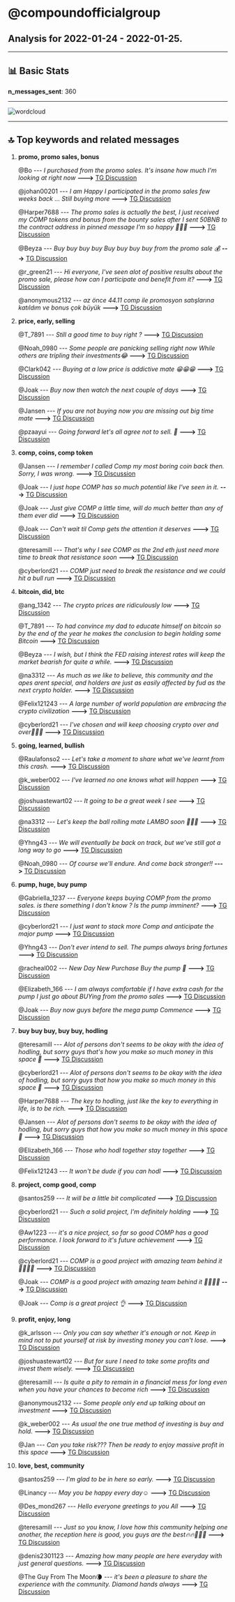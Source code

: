 # **@compoundofficialgroup**
 ## Analysis for **2022-01-24** - **2022-01-25**.

---

## 📊 **Basic Stats**

**n_messages_sent**: 360

---
![wordcloud](compoundofficialgroup_1Days_wordcloud.png)

---


## 🔝 **Top keywords and related messages**

1. **promo, promo sales, bonus**

    @Bo --- *I purchased from the promo sales.  It's insane how much I'm looking at right now* **--->** [TG Discussion](https://t.me/compoundofficialgroup/32647)

    @johan00201 --- *I am Happy I participated in the promo sales few weeks back ... Still buying more* **--->** [TG Discussion](https://t.me/compoundofficialgroup/32941)

    @Harper7688 --- *The promo sales is actually the best, I just received my COMP tokens and bonus from the bounty sales after I sent 50BNB to the contract address in pinned message I'm so happy 🍾🍾😃* **--->** [TG Discussion](https://t.me/compoundofficialgroup/32789)

    @Beyza --- *Buy buy buy buy  Buy buy buy buy from the promo sale 💰* **--->** [TG Discussion](https://t.me/compoundofficialgroup/32892)

    @r_green21 --- *Hi everyone, I've seen alot of positive results about the promo sale, please how can I participate and benefit from it?* **--->** [TG Discussion](https://t.me/compoundofficialgroup/32954)

    @anonymous2132 --- *az önce 44.11 comp ile promosyon satışlarına katıldım ve bonus çok büyük* **--->** [TG Discussion](https://t.me/compoundofficialgroup/32844)

2. **price, early, selling**

    @T_7891 --- *Still a good time to buy right ?* **--->** [TG Discussion](https://t.me/compoundofficialgroup/32990)

    @Noah_0980 --- *Some people are panicking selling right now While others are tripling their investments😂* **--->** [TG Discussion](https://t.me/compoundofficialgroup/32845)

    @Clark042 --- *Buying at a low price is addictive mate 😁😁😁* **--->** [TG Discussion](https://t.me/compoundofficialgroup/32704)

    @Joak --- *Buy now then watch the next couple of days* **--->** [TG Discussion](https://t.me/compoundofficialgroup/32798)

    @Jansen --- *If you are not buying now you are missing out big time mate* **--->** [TG Discussion](https://t.me/compoundofficialgroup/32857)

    @pzaayui --- *Going forward let's all agree not to sell. 🤝* **--->** [TG Discussion](https://t.me/compoundofficialgroup/32864)

3. **comp, coins, comp token**

    @Jansen --- *I remember I called Comp my most boring coin back then.  Sorry, I was wrong.* **--->** [TG Discussion](https://t.me/compoundofficialgroup/32726)

    @Joak --- *I just hope COMP has so much potential like I've seen in it.* **--->** [TG Discussion](https://t.me/compoundofficialgroup/32688)

    @Joak --- *Just give COMP a little time, will do much better than any of them ever did* **--->** [TG Discussion](https://t.me/compoundofficialgroup/32874)

    @Joak --- *Can't wait til Comp gets the attention it deserves* **--->** [TG Discussion](https://t.me/compoundofficialgroup/32719)

    @teresamill --- *That's why I see COMP as the 2nd eth just need more time to break that resistance soon* **--->** [TG Discussion](https://t.me/compoundofficialgroup/32729)

    @cyberlord21 --- *COMP just need to break the resistance and we could hit a bull run* **--->** [TG Discussion](https://t.me/compoundofficialgroup/32940)

4. **bitcoin, did, btc**

    @ang_1342 --- *The crypto prices are ridiculously low* **--->** [TG Discussion](https://t.me/compoundofficialgroup/32739)

    @T_7891 --- *To had convince my dad to educate himself on bitcoin so by the end of the year he makes the conclusion to begin holding some Bitcoin* **--->** [TG Discussion](https://t.me/compoundofficialgroup/32711)

    @Beyza --- *I wish, but I think the FED raising interest rates will keep the market bearish for quite a while.* **--->** [TG Discussion](https://t.me/compoundofficialgroup/32624)

    @na3312 --- *As much as we like to believe, this community and the apes arent special, and holders are just as easily affected by fud as the next crypto holder.* **--->** [TG Discussion](https://t.me/compoundofficialgroup/32880)

    @Felix121243 --- *A large number of world population are  embracing the crypto civilization* **--->** [TG Discussion](https://t.me/compoundofficialgroup/32643)

    @cyberlord21 --- *I've chosen and will keep choosing crypto over and over🚀🚀🤑* **--->** [TG Discussion](https://t.me/compoundofficialgroup/32676)

5. **going, learned, bullish**

    @Raulafonso2 --- *Let's take a moment to share what we've learnt from this crash.* **--->** [TG Discussion](https://t.me/compoundofficialgroup/32776)

    @k_weber002 --- *I've learned no one knows what will happen* **--->** [TG Discussion](https://t.me/compoundofficialgroup/32779)

    @joshuastewart02 --- *It going to be a great week I see* **--->** [TG Discussion](https://t.me/compoundofficialgroup/32663)

    @na3312 --- *Let's keep the ball rolling mate LAMBO soon 🚀🚀🚀* **--->** [TG Discussion](https://t.me/compoundofficialgroup/32732)

    @Yhng43 --- *We will eventually be back on track, but we’ve still got a long way to go* **--->** [TG Discussion](https://t.me/compoundofficialgroup/32629)

    @Noah_0980 --- *Of course we'll endure. And come back stronger!!* **--->** [TG Discussion](https://t.me/compoundofficialgroup/32621)

6. **pump, huge, buy pump**

    @Gabriella_1237 --- *Everyone keeps buying COMP from the promo sales. is there something I don't know ?  Is the pump imminent?* **--->** [TG Discussion](https://t.me/compoundofficialgroup/32911)

    @cyberlord21 --- *I just want to stack more Comp and anticipate the major pump* **--->** [TG Discussion](https://t.me/compoundofficialgroup/33023)

    @Yhng43 --- *Don't ever intend to sell. The pumps always bring fortunes* **--->** [TG Discussion](https://t.me/compoundofficialgroup/32709)

    @racheal002 --- *New Day  New Purchase Buy the pump 💪* **--->** [TG Discussion](https://t.me/compoundofficialgroup/32839)

    @Elizabeth_166 --- *I am always comfortable if I have extra cash for the pump I just go about BUYing from the promo sales* **--->** [TG Discussion](https://t.me/compoundofficialgroup/32875)

    @Joak --- *Buy now guys before the mega pump Commence* **--->** [TG Discussion](https://t.me/compoundofficialgroup/32873)

7. **buy buy buy, buy buy, hodling**

    @teresamill --- *Alot of persons don't seems to be okay with the idea of hodling, but sorry guys that's how you make so much money in this space 🚀* **--->** [TG Discussion](https://t.me/compoundofficialgroup/32905)

    @cyberlord21 --- *Alot of persons don't seems to be okay with the idea of hodling, but sorry guys that how you make so much money in this space 🚀* **--->** [TG Discussion](https://t.me/compoundofficialgroup/32898)

    @Harper7688 --- *The key to hodling, just like the key to everything in life, is to be rich.* **--->** [TG Discussion](https://t.me/compoundofficialgroup/32850)

    @Jansen --- *Alot of persons don't seems to be okay with the idea of hodling, but sorry guys that how you make so much money in this space 🚀* **--->** [TG Discussion](https://t.me/compoundofficialgroup/32841)

    @Elizabeth_166 --- *Those who hodl together stay together* **--->** [TG Discussion](https://t.me/compoundofficialgroup/32622)

    @Felix121243 --- *It won't be dude if you can hodl* **--->** [TG Discussion](https://t.me/compoundofficialgroup/32785)

8. **project, comp good, comp**

    @santos259 --- *It will be a little bit complicated* **--->** [TG Discussion](https://t.me/compoundofficialgroup/32784)

    @cyberlord21 --- *Such a solid project, I'm definitely holding* **--->** [TG Discussion](https://t.me/compoundofficialgroup/32962)

    @Aw1223 --- *it's a nice project, so far so good COMP has a good performance. I look forward to it's future achievement* **--->** [TG Discussion](https://t.me/compoundofficialgroup/32959)

    @cyberlord21 --- *COMP is a good project with amazing team behind it 💯🔥💯💯* **--->** [TG Discussion](https://t.me/compoundofficialgroup/32958)

    @Joak --- *COMP is a good project with amazing team behind it 💯🔥💯💯* **--->** [TG Discussion](https://t.me/compoundofficialgroup/32956)

    @Joak --- *Comp is a great project 👌* **--->** [TG Discussion](https://t.me/compoundofficialgroup/32793)

9. **profit, enjoy, long**

    @k_arlsson --- *Only you can say whether it's enough or not. Keep in mind not to put yourself at risk by investing money you can't lose.* **--->** [TG Discussion](https://t.me/compoundofficialgroup/32877)

    @joshuastewart02 --- *But for sure I need to take some profits and invest them wisely.* **--->** [TG Discussion](https://t.me/compoundofficialgroup/32847)

    @teresamill --- *Is quite a pity to remain in a financial mess for long even when you have your chances to become rich* **--->** [TG Discussion](https://t.me/compoundofficialgroup/32761)

    @anonymous2132 --- *Some people only end up talking about an investment* **--->** [TG Discussion](https://t.me/compoundofficialgroup/32724)

    @k_weber002 --- *As usual the one true method of investing is buy and hold.* **--->** [TG Discussion](https://t.me/compoundofficialgroup/32658)

    @Jan --- *Can you take risk??? Then be ready to enjoy massive profit in this space* **--->** [TG Discussion](https://t.me/compoundofficialgroup/32580)

10. **love, best, community**

    @santos259 --- *I'm glad to be in here so early.* **--->** [TG Discussion](https://t.me/compoundofficialgroup/32843)

    @Linancy --- *May you be happy every day☺️* **--->** [TG Discussion](https://t.me/compoundofficialgroup/32757)

    @Des_mond267 --- *Hello everyone greetings to you All* **--->** [TG Discussion](https://t.me/compoundofficialgroup/32721)

    @teresamill --- *Just so you know, I love how this community helping one another, the reception here is good, you guys are the best🔥🔥🥰🥰🥰* **--->** [TG Discussion](https://t.me/compoundofficialgroup/32650)

    @denis2301123 --- *Amazing how many people are here everyday with just general questions.* **--->** [TG Discussion](https://t.me/compoundofficialgroup/32584)

    @The Guy From The Moon🌘 --- *it's been a pleasure to share the experience with the community. Diamond hands always* **--->** [TG Discussion](https://t.me/compoundofficialgroup/32928)

